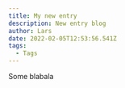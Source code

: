```yaml
---
title: My new entry
description: New entry blog
author: Lars
date: 2022-02-05T12:53:56.541Z
tags:
  - Tags
---
```

Some blabala